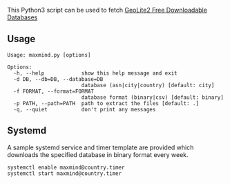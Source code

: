 This Python3 script can be used to fetch [GeoLite2 Free Downloadable Databases](https://dev.maxmind.com/geoip/geoip2/geolite2/)

## Usage
```
Usage: maxmind.py [options]

Options:
  -h, --help            show this help message and exit
  -d DB, --db=DB, --database=DB
                        database (asn|city|country) [default: city]
  -f FORMAT, --format=FORMAT
                        database format (binary|csv) [default: binary]
  -p PATH, --path=PATH  path to extract the files [default: .]
  -q, --quiet           don't print any messages
```

## Systemd
A sample systemd service and timer template are provided which downloads the specified database in binary format every week.
```
systemctl enable maxmind@country.timer
systemctl start maxmind@country.timer
```
